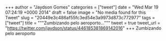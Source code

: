 
+++
author = "Jaydson Gomes"
categories = ["tweet"]
date = "Wed Mar 19 07:24:19 +0000 2014"
draft = false
image = "No media found for this Tweet"
slug = "20449e3c486af55fc3ed54e3a9973d873c772977"
tags = ["tweet"]
title = """Zumbizando pelo aeroporto..."""
tweet = true
tweet_url = "https://twitter.com/jaydson/status/446185381869142016"
+++
Zumbizando pelo aeroporto
